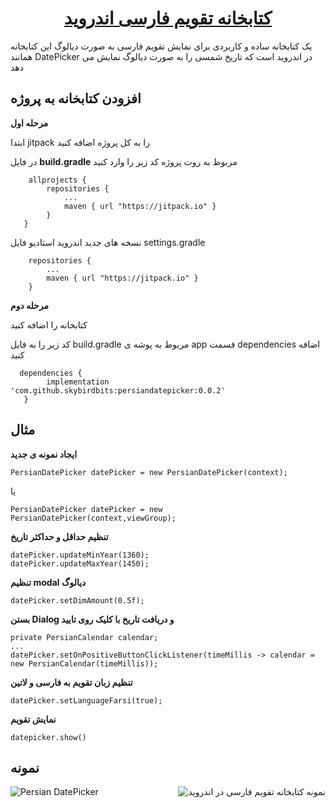 <h1 align="center">
 <a href="https://github.com/SkybirdBits/PersianDatePicker"> کتابخانه تقویم فارسی اندروید</a>
</h1>

یک کتابخانه ساده و کاربردی برای نمایش تقویم فارسی به صورت دیالوگ این کتابخانه همانند DatePicker در اندروید است که تاریخ شمسی را به صورت دیالوگ نمایش می دهد

افزودن کتابخانه به پروژه
----

**مرحله اول**

ابتدا jitpack را به کل پروژه اضافه کنید

 در فایل  **build.gradle** مربوط به روت پروژه کد زیر را وارد کنید


```
    allprojects {
        repositories {
            ...
            maven { url "https://jitpack.io" }
        }
   }‍‍‍
```

  نسخه های جدید اندروید استادیو فایل settings.gradle


```
    repositories {
        ...
        maven { url "https://jitpack.io" }
    }
```

**مرحله دوم**

  کتابخانه را اضافه کنید

  کد زیر را به فایل build.gradle مربوط به پوشه ی app قسمت dependencies اضافه کنید


```
  dependencies {
        implementation 'com.github.skybirdbits:persiandatepicker:0.0.2'
   }
 ```


مثال
----

**ایجاد نمونه ی جدید**

 ```PersianDatePicker datePicker = new PersianDatePicker(context);```

 یا

 ```PersianDatePicker datePicker = new PersianDatePicker(context,viewGroup);```

**تنظیم حداقل و حداکثر تاریخ**

```
datePicker.updateMinYear(1360);
datePicker.updateMaxYear(1450);
```

**تنظیم modal دیالوگ**
```
datePicker.setDimAmount(0.5f);
```

**بستن Dialog و دریافت تاریخ با کلیک روی تایید**

```
private PersianCalendar calendar;
...
datePicker.setOnPositiveButtonClickListener(timeMillis -> calendar = new PersianCalendar(timeMillis));

```

**تنظیم زبان تقویم به فارسی و لاتین**

```
datePicker.setLanguageFarsi(true);
```

**نمایش تقویم**

```
datepicker.show()
```

نمونه
----
<img alt="Persian DatePicker" src="./sample_latin.png" /> <img alt="نمونه کتابخانه تقویم فارسی در اندروید" align="right" src="./sample.png"/>
